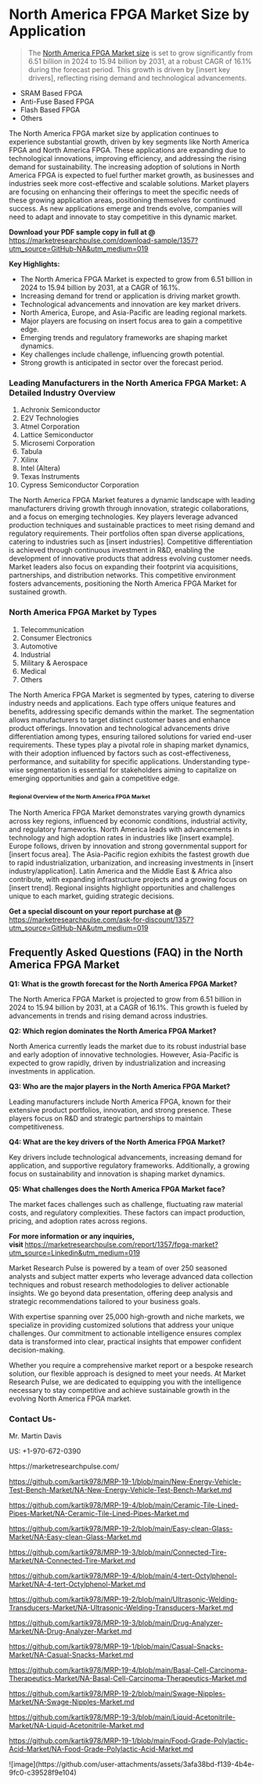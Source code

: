 <h1>North America FPGA Market&nbsp;Size by Application</h1><blockquote><p>The <a href="https://marketresearchpulse.com/download-sample/1357?utm_source=GitHub-NA&amp;utm_medium=019">North America FPGA Market size</a> is set to grow significantly from 6.51 billion in 2024 to 15.94 billion by 2031, at a robust CAGR of 16.1% during the forecast period. This growth is driven by [insert key drivers], reflecting rising demand and technological advancements.</p></blockquote><ul><li>SRAM Based FPGA <li> Anti-Fuse Based FPGA <li> Flash Based FPGA <li> Others</li></ul><p>The North America FPGA market size by application continues to experience substantial growth, driven by key segments like North America FPGA and North America FPGA. These applications are expanding due to technological innovations, improving efficiency, and addressing the rising demand for sustainability. The increasing adoption of solutions in North America FPGA is expected to fuel further market growth, as businesses and industries seek more cost-effective and scalable solutions. Market players are focusing on enhancing their offerings to meet the specific needs of these growing application areas, positioning themselves for continued success. As new applications emerge and trends evolve, companies will need to adapt and innovate to stay competitive in this dynamic market.</p><p><strong>Download your PDF sample copy in full at @ </strong><a href="https://marketresearchpulse.com/download-sample/1357?utm_source=GitHub-NA&amp;utm_medium=019">https://marketresearchpulse.com/download-sample/1357?utm_source=GitHub-NA&amp;utm_medium=019</a></p><p><strong>Key Highlights: </strong></p><ul><li>The North America FPGA Market is expected to grow from 6.51 billion in 2024 to 15.94 billion by 2031, at a CAGR of 16.1%.</li><li>Increasing demand for trend or application is driving market growth.</li><li>Technological advancements and innovation are key market drivers.</li><li>North America, Europe, and Asia-Pacific are leading regional markets.</li><li>Major players are focusing on insert focus area to gain a competitive edge.</li><li>Emerging trends and regulatory frameworks are shaping market dynamics.</li><li>Key challenges include challenge, influencing growth potential.</li><li>Strong growth is anticipated in sector over the forecast period.</li></ul><h3>Leading Manufacturers in the North America FPGA Market: A Detailed Industry Overview</h3><ol><li>Achronix Semiconductor</li><li>E2V Technologies</li><li>Atmel Corporation</li><li>Lattice Semiconductor</li><li>Microsemi Corporation</li><li>Tabula</li><li>Xilinx</li><li>Intel (Altera)</li><li>Texas Instruments</li><li>Cypress Semiconductor Corporation</li></ol><div class="flex max-w-full flex-col flex-grow"><div class="min-h-8 text-message flex w-full flex-col items-end gap-2 whitespace-normal break-words [.text-message+&amp;]:mt-5" dir="auto" data-message-author-role="assistant" data-message-id="fd8432e4-4910-450d-b182-61b7bfb0a01f" data-message-model-slug="gpt-4o"><div class="flex w-full flex-col gap-1 empty:hidden first:pt-[3px]"><div class="markdown prose w-full break-words dark:prose-invert light"><p>The North America FPGA Market features a dynamic landscape with leading manufacturers driving growth through innovation, strategic collaborations, and a focus on emerging technologies. Key players leverage advanced production techniques and sustainable practices to meet rising demand and regulatory requirements. Their portfolios often span diverse applications, catering to industries such as [insert industries]. Competitive differentiation is achieved through continuous investment in R&amp;D, enabling the development of innovative products that address evolving customer needs. Market leaders also focus on expanding their footprint via acquisitions, partnerships, and distribution networks. This competitive environment fosters advancements, positioning the North America FPGA Market for sustained growth.</p></div></div></div></div><h3>North America FPGA Market by Types</h3><ol><li>Telecommunication <li> Consumer Electronics <li> Automotive <li> Industrial <li> Military & Aerospace <li> Medical <li> Others</li></ol><div class="flex max-w-full flex-col flex-grow"><div class="min-h-8 text-message flex w-full flex-col items-end gap-2 whitespace-normal break-words [.text-message+&amp;]:mt-5" dir="auto" data-message-author-role="assistant" data-message-id="084470be-0bb7-4664-bddf-5156b4f41249" data-message-model-slug="gpt-4o-mini"><div class="flex w-full flex-col gap-1 empty:hidden first:pt-[3px]"><div class="markdown prose w-full break-words dark:prose-invert light"><p>The North America FPGA Market is segmented by types, catering to diverse industry needs and applications. Each type offers unique features and benefits, addressing specific demands within the market. The segmentation allows manufacturers to target distinct customer bases and enhance product offerings. Innovation and technological advancements drive differentiation among types, ensuring tailored solutions for varied end-user requirements. These types play a pivotal role in shaping market dynamics, with their adoption influenced by factors such as cost-effectiveness, performance, and suitability for specific applications. Understanding type-wise segmentation is essential for stakeholders aiming to capitalize on emerging opportunities and gain a competitive edge.</p></div></div></div></div><h3><span style="font-size: 11px;">Regional Overview of the North America FPGA Market</span></h3><div class="flex max-w-full flex-col flex-grow"><div class="min-h-8 text-message flex w-full flex-col items-end gap-2 whitespace-normal break-words [.text-message+&amp;]:mt-5" dir="auto" data-message-author-role="assistant" data-message-id="e9038762-ce64-4e30-91c9-9bd413514231" data-message-model-slug="gpt-4o-mini"><div class="flex w-full flex-col gap-1 empty:hidden first:pt-[3px]"><div class="markdown prose w-full break-words dark:prose-invert light"><p>The North America FPGA Market demonstrates varying growth dynamics across key regions, influenced by economic conditions, industrial activity, and regulatory frameworks. North America leads with advancements in technology and high adoption rates in industries like [insert example]. Europe follows, driven by innovation and strong governmental support for [insert focus area]. The Asia-Pacific region exhibits the fastest growth due to rapid industrialization, urbanization, and increasing investments in [insert industry/application]. Latin America and the Middle East &amp; Africa also contribute, with expanding infrastructure projects and a growing focus on [insert trend]. Regional insights highlight opportunities and challenges unique to each market, guiding strategic decisions.</p></div></div></div></div><p><strong>Get a special discount on your report purchase at @ </strong><a href="https://marketresearchpulse.com/ask-for-discount/1357?utm_source=GitHub-NA&amp;utm_medium=019">https://marketresearchpulse.com/ask-for-discount/1357?utm_source=GitHub-NA&amp;utm_medium=019</a></p><h2>Frequently Asked Questions (FAQ) in the North America FPGA Market</h2><p><strong>Q1: What is the growth forecast for the North America FPGA Market?</strong></p><p>The North America FPGA Market is projected to grow from 6.51 billion in 2024 to 15.94 billion by 2031, at a CAGR of 16.1%. This growth is fueled by advancements in trends and rising demand across industries.</p><p><strong>Q2: Which region dominates the North America FPGA Market?</strong></p><p>North America currently leads the market due to its robust industrial base and early adoption of innovative technologies. However, Asia-Pacific is expected to grow rapidly, driven by industrialization and increasing investments in application.</p><p><strong>Q3: Who are the major players in the North America FPGA Market?</strong></p><p>Leading manufacturers include North America FPGA, known for their extensive product portfolios, innovation, and strong presence. These players focus on R&amp;D and strategic partnerships to maintain competitiveness.</p><p><strong>Q4: What are the key drivers of the North America FPGA Market?</strong></p><p>Key drivers include technological advancements, increasing demand for application, and supportive regulatory frameworks. Additionally, a growing focus on sustainability and innovation is shaping market dynamics.</p><p><strong>Q5: What challenges does the North America FPGA Market face?</strong></p><p>The market faces challenges such as challenge, fluctuating raw material costs, and regulatory complexities. These factors can impact production, pricing, and adoption rates across regions.</p><p><strong>For more information or any inquiries, visit&nbsp;</strong><a href="https://marketresearchpulse.com/report/1357/fpga-market?utm_source=Linkedin&utm_medium=019">https://marketresearchpulse.com/report/1357/fpga-market?utm_source=Linkedin&utm_medium=019</a></p><p>Market Research Pulse is powered by a team of over 250 seasoned analysts and subject matter experts who leverage advanced data collection techniques and robust research methodologies to deliver actionable insights. We go beyond data presentation, offering deep analysis and strategic recommendations tailored to your business goals.</p><p>With expertise spanning over 25,000 high-growth and niche markets, we specialize in providing customized solutions that address your unique challenges. Our commitment to actionable intelligence ensures complex data is transformed into clear, practical insights that empower confident decision-making.</p><p>Whether you require a comprehensive market report or a bespoke research solution, our flexible approach is designed to meet your needs. At Market Research Pulse, we are dedicated to equipping you with the intelligence necessary to stay competitive and achieve sustainable growth in the evolving North America FPGA market.</p><h3><strong>Contact Us-</strong></h3><p>Mr. Martin Davis</p><p>US: +1-970-672-0390</p><p>https://marketresearchpulse.com/</p><p><a href="https://github.com/kartik978/MRP-19-1/blob/main/New-Energy-Vehicle-Test-Bench-Market/NA-New-Energy-Vehicle-Test-Bench-Market.md">https://github.com/kartik978/MRP-19-1/blob/main/New-Energy-Vehicle-Test-Bench-Market/NA-New-Energy-Vehicle-Test-Bench-Market.md</a></p><p><a href="https://github.com/kartik978/MRP-19-4/blob/main/Ceramic-Tile-Lined-Pipes-Market/NA-Ceramic-Tile-Lined-Pipes-Market.md">https://github.com/kartik978/MRP-19-4/blob/main/Ceramic-Tile-Lined-Pipes-Market/NA-Ceramic-Tile-Lined-Pipes-Market.md</a></p><p><a href="https://github.com/kartik978/MRP-19-2/blob/main/Easy-clean-Glass-Market/NA-Easy-clean-Glass-Market.md">https://github.com/kartik978/MRP-19-2/blob/main/Easy-clean-Glass-Market/NA-Easy-clean-Glass-Market.md</a></p><p><a href="https://github.com/kartik978/MRP-19-3/blob/main/Connected-Tire-Market/NA-Connected-Tire-Market.md">https://github.com/kartik978/MRP-19-3/blob/main/Connected-Tire-Market/NA-Connected-Tire-Market.md</a></p><p><a href="https://github.com/kartik978/MRP-19-4/blob/main/4-tert-Octylphenol-Market/NA-4-tert-Octylphenol-Market.md">https://github.com/kartik978/MRP-19-4/blob/main/4-tert-Octylphenol-Market/NA-4-tert-Octylphenol-Market.md</a></p><p><a href="https://github.com/kartik978/MRP-19-2/blob/main/Ultrasonic-Welding-Transducers-Market/NA-Ultrasonic-Welding-Transducers-Market.md">https://github.com/kartik978/MRP-19-2/blob/main/Ultrasonic-Welding-Transducers-Market/NA-Ultrasonic-Welding-Transducers-Market.md</a></p><p><a href="https://github.com/kartik978/MRP-19-3/blob/main/Drug-Analyzer-Market/NA-Drug-Analyzer-Market.md">https://github.com/kartik978/MRP-19-3/blob/main/Drug-Analyzer-Market/NA-Drug-Analyzer-Market.md</a></p><p><a href="https://github.com/kartik978/MRP-19-1/blob/main/Casual-Snacks-Market/NA-Casual-Snacks-Market.md">https://github.com/kartik978/MRP-19-1/blob/main/Casual-Snacks-Market/NA-Casual-Snacks-Market.md</a></p><p><a href="https://github.com/kartik978/MRP-19-4/blob/main/Basal-Cell-Carcinoma-Therapeutics-Market/NA-Basal-Cell-Carcinoma-Therapeutics-Market.md">https://github.com/kartik978/MRP-19-4/blob/main/Basal-Cell-Carcinoma-Therapeutics-Market/NA-Basal-Cell-Carcinoma-Therapeutics-Market.md</a></p><p><a href="https://github.com/kartik978/MRP-19-2/blob/main/Swage-Nipples-Market/NA-Swage-Nipples-Market.md">https://github.com/kartik978/MRP-19-2/blob/main/Swage-Nipples-Market/NA-Swage-Nipples-Market.md</a></p><p><a href="https://github.com/kartik978/MRP-19-3/blob/main/Liquid-Acetonitrile-Market/NA-Liquid-Acetonitrile-Market.md">https://github.com/kartik978/MRP-19-3/blob/main/Liquid-Acetonitrile-Market/NA-Liquid-Acetonitrile-Market.md</a></p><p><a href="https://github.com/kartik978/MRP-19-1/blob/main/Food-Grade-Polylactic-Acid-Market/NA-Food-Grade-Polylactic-Acid-Market.md">https://github.com/kartik978/MRP-19-1/blob/main/Food-Grade-Polylactic-Acid-Market/NA-Food-Grade-Polylactic-Acid-Market.md</a></p>
![image](https://github.com/user-attachments/assets/3afa38bd-f139-4b4e-9fc0-c39528f9e104)
